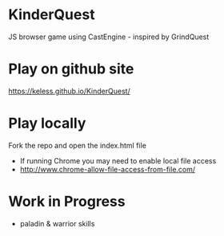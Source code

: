 # KinderQuest
JS browser game using CastEngine - inspired by GrindQuest

# Play on github site
https://keless.github.io/KinderQuest/

# Play locally
Fork the repo and open the index.html file
- If running Chrome you may need to enable local file access
- http://www.chrome-allow-file-access-from-file.com/

# Work in Progress
* paladin & warrior skills